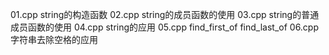 01.cpp   string的构造函数
02.cpp   string的成员函数的使用
03.cpp   string的普通成员函数的使用
04.cpp   string的应用
05.cpp   find_first_of
		 find_last_of
06.cpp   字符串去除空格的应用